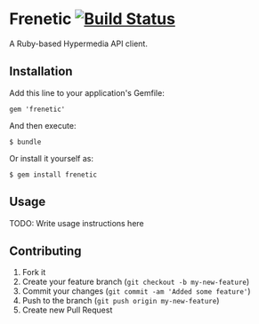 # Frenetic [![Build Status][travis_status]][travis]

[travis_status]: https://secure.travis-ci.org/dlindahl/frenetic.png
[travis]: http://travis-ci.org/dlindahl/frenetic

A Ruby-based Hypermedia API client.

## Installation

Add this line to your application's Gemfile:

    gem 'frenetic'

And then execute:

    $ bundle

Or install it yourself as:

    $ gem install frenetic

## Usage

TODO: Write usage instructions here

## Contributing

1. Fork it
2. Create your feature branch (`git checkout -b my-new-feature`)
3. Commit your changes (`git commit -am 'Added some feature'`)
4. Push to the branch (`git push origin my-new-feature`)
5. Create new Pull Request
